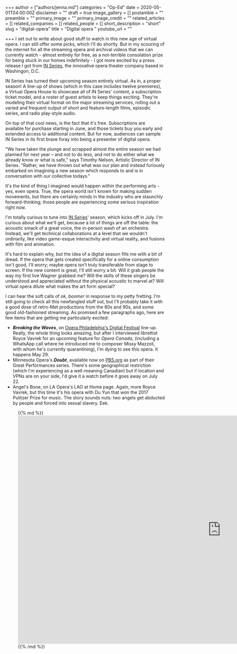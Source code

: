 +++
author = ["authors/jenna.md"]
categories = "Op-Ed"
date = 2020-05-01T04:00:00Z
disclaimer = ""
draft = true
image_gallery = []
postamble = ""
preamble = ""
primary_image = ""
primary_image_credit = ""
related_articles = []
related_companies = []
related_people = []
short_description = "short"
slug = "digital-opera"
title = "Digital opera "
youtube_url = ""

+++
I set out to write about good stuff to watch in this new age of virtual opera. I can still offer some picks, which I'll do shortly. But in my scouring of the internet for all the streaming opera and archival videos that we can currently watch - almost entirely for free, as a not-terrible consolation prize for being stuck in our homes indefinitely - I got more excited by a press release I got from [IN Series](http://www.inseries.org/), the innovative opera theater company based in Washingon, D.C.

IN Series has turned their upcoming season entirely virtual. As in, a proper season! A line-up of shows (which in this case includes twelve premieres), a Virtual Opera House to showcase all of IN Series' content, a subscription ticket model, and a roster of guest artists to keep things exciting. They're modeling their virtual format on the major streaming services, rolling out a varied and frequent output of short and feature-length films, episodic series, and radio play-style audio.

On top of that cool news, is the fact that it's free. Subscriptions are available for purchase starting in June, and those tickets buy you early and extended access to additional content. But for now, audiences can sample IN Series in its first brave foray into being a presenter of digital opera.

"We have taken the plunge and scrapped almost the entire season we had planned for next year – and not to do less, and not to do either what we already know or what is safe," says Timothy Nelson, Artistic Director of IN Series. "Rather, we have thrown out what was our plan and instead furiously embarked on imagining a new season which responds to and is in conversation with our collective todays."

It's the kind of thing I imagined would happen within the performing arts - yes, even opera. True, the opera world isn't known for making sudden movements, but there are certainly minds in the industry who are staunchly forward-thinking; those people are experiencing some serious inspiration right now.

I'm totally curious to tune into [IN Series](http://www.inseries.org/)' season, which kicks off in July. I'm curious about what we'll get, because a lot of things are off the table: the acoustic smack of a great voice, the in-person wash of an orchestra. Instead, we'll get technical collaborations at a level that we wouldn't ordinarily, like video game-esque interactivity and virtual reality, and fusions with film and animation. 

It's hard to explain why, but the idea of a digital season fills me with a bit of dread. If the opera that gets created specifically for a online consumption isn't good, I'll worry; maybe opera isn't truly transferable from stage to screen. If the new content is great, I'll still worry a bit. Will it grab people the way my first live Wagner grabbed me? Will the skills of these singers be understood and appreciated without the physical acoustic to marvel at? Will virtual opera dilute what makes the art form special?

I can hear the soft calls of _ok, boomer_ in response to my petty fretting. I'm still going to check all this newfangled stuff out, but I'll probably take it with a good dose of retro-Met productions from the 80s and 90s, and some good old-fashioned streaming. As promised a few paragraphs ago, here are few items that are getting me particularly excited:

* **_Breaking the Waves_**, on [Opera Philadelphia's Digital Festival](https://www.operaphila.org/whats-on/digital-festival/) line-up. Really, the whole thing looks amazing, but after I interviewed librettist Royce Vavrek for an upcoming feature for _Opera Canada_, (including a WhatsApp call where he introduced me to composer Missy Mazzoli, with whom he's currently quarantining), I'm dying to see this opera. It happens May 29.
* Minnesota Opera's **_Doubt_**, available now on [PBS.org](https://www.pbs.org/wnet/gperf/doubt-from-the-minnesota-opera-full-film/9384/) as part of their Great Performances series. There's some geographical restriction (which I'm experiencing as a well-meaning Canadian) but if location and VPNs are on your side, I'd give it a watch before it goes away on July 22. 
* Angel's Bone, on LA Opera's LAO at Home page. Again, more Royce Vavrek, but this time it's his opera with Du Yun that won the 2017 Pulitzer Prize for music. The story sounds nuts: two angels get abducted by people and forced into sexual slavery. Eek.

<figure data-type="image">{{% md %}}<iframe width="1280" height="720" src="https://www.youtube.com/embed/JcY-2nhnAiY" frameborder="0" allow="accelerometer; autoplay; encrypted-media; gyroscope; picture-in-picture" allowfullscreen></iframe>{{% /md %}}

<figcaption></figcaption></figure>